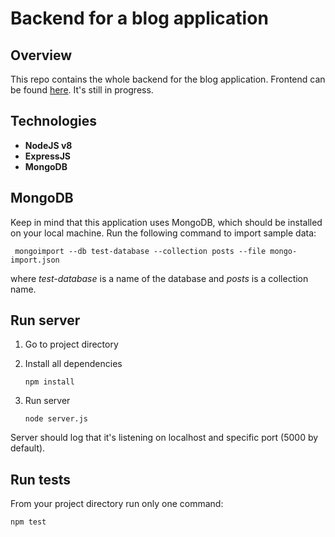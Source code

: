 # Backend for a blog application

## Overview
This repo contains the whole backend for the blog application. 
Frontend can be found [here](https://github.com/katarzyna-dusza/blog-frontend).
It's still in progress.

## Technologies
- **NodeJS v8**
- **ExpressJS**
- **MongoDB**

## MongoDB
Keep in mind that this application uses MongoDB, which should be installed on your local machine.
Run the following command to import sample data:
```shell
 mongoimport --db test-database --collection posts --file mongo-import.json
```

where _test-database_ is a name of the database and _posts_ is a collection name.

## Run server
1. Go to project directory

1. Install all dependencies
    ```shell
    npm install
    ```

1. Run server
    ```shell
    node server.js
    ```
Server should log that it's listening on localhost and specific port (5000 by default).

## Run tests
From your project directory run only one command:
```shell
npm test
```